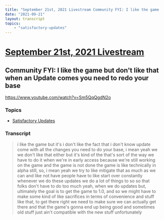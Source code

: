 ```yaml
---
title: "September 21st, 2021 Livestream Community FYI: I like the game but don't like that when an Update comes you need to redo your base"
date: "2021-09-21"
layout: transcript
topics:
    - "satisfactory-updates"
---
```

# [September 21st, 2021 Livestream](../2021-09-21.md)
## Community FYI: I like the game but don't like that when an Update comes you need to redo your base
https://www.youtube.com/watch?v=Sm5QqQgdN2o

### Topics
* [Satisfactory Updates](../topics/satisfactory-updates.md)

### Transcript

> i like the game but it's i don't like the fact that i don't know update come with all the changes you need to do your base, i mean yeah we we don't like that either but it's kind of the that's sort of the way we have to do it when we're in early access because we're still working on the game and the game is not done the game is like technically in alpha still, so, i mean yeah we try to like mitigate that as much as we can and like not have people have to like start over constantly whenever we do these updates we do a lot of things to so so that folks don't have to do too much yeah, when we do updates but, ultimately the goal is to get the game to 1.0, and so we might have to make some kind of like sacrifices in terms of convenience and stuff like that, to get there right we need to make sure we can actually get there and that the game's gonna end up being good and sometimes old stuff just ain't compatible with the new stuff unfortunately

